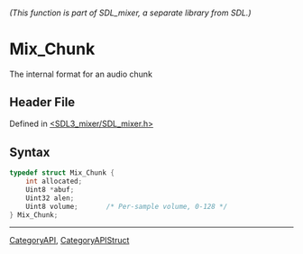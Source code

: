 ###### (This function is part of SDL_mixer, a separate library from SDL.)
# Mix_Chunk

The internal format for an audio chunk

## Header File

Defined in [<SDL3_mixer/SDL_mixer.h>](https://github.com/libsdl-org/SDL_mixer/blob/main/include/SDL3_mixer/SDL_mixer.h)

## Syntax

```c
typedef struct Mix_Chunk {
    int allocated;
    Uint8 *abuf;
    Uint32 alen;
    Uint8 volume;       /* Per-sample volume, 0-128 */
} Mix_Chunk;
```

----
[CategoryAPI](CategoryAPI), [CategoryAPIStruct](CategoryAPIStruct)

